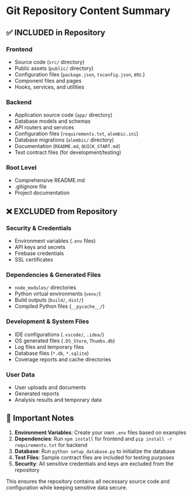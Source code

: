 # Git Repository Content Summary

## ✅ INCLUDED in Repository

### Frontend
- Source code (`src/` directory)
- Public assets (`public/` directory)  
- Configuration files (`package.json`, `tsconfig.json`, etc.)
- Component files and pages
- Hooks, services, and utilities

### Backend
- Application source code (`app/` directory)
- Database models and schemas
- API routers and services
- Configuration files (`requirements.txt`, `alembic.ini`)
- Database migrations (`alembic/` directory)
- Documentation (`README.md`, `QUICK_START.md`)
- Test contract files (for development/testing)

### Root Level
- Comprehensive README.md
- .gitignore file
- Project documentation

## ❌ EXCLUDED from Repository

### Security & Credentials
- Environment variables (`.env` files)
- API keys and secrets
- Firebase credentials
- SSL certificates

### Dependencies & Generated Files  
- `node_modules/` directories
- Python virtual environments (`venv/`)
- Build outputs (`build/`, `dist/`)
- Compiled Python files (`__pycache__/`)

### Development & System Files
- IDE configurations (`.vscode/`, `.idea/`)
- OS generated files (`.DS_Store`, `Thumbs.db`)
- Log files and temporary files
- Database files (`*.db`, `*.sqlite`)
- Coverage reports and cache directories

### User Data
- User uploads and documents
- Generated reports
- Analysis results and temporary data

## 📝 Important Notes

1. **Environment Variables**: Create your own `.env` files based on examples
2. **Dependencies**: Run `npm install` for frontend and `pip install -r requirements.txt` for backend
3. **Database**: Run `python setup_database.py` to initialize the database
4. **Test Files**: Sample contract files are included for testing purposes
5. **Security**: All sensitive credentials and keys are excluded from the repository

This ensures the repository contains all necessary source code and configuration while keeping sensitive data secure.